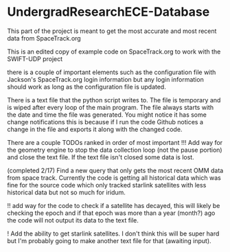 # UndergradResearchECE-Database

This part of the project is meant to get the most accurate and most recent data from SpaceTrack.org 

This is an edited copy of example code on SpaceTrack.org to work with the SWIFT-UDP project

there is a couple of important elements such as the configuration file with Jackson's SpaceTrack.org login information but any login information should work as long as the configuration file is updated. 

There is a text file that the python script writes to. The file is temporary and is wiped after every loop of the main program. The file always starts with the date and time the file was generated.
You might notice it has some change notifications this is because if I run the code Github notices a change in the file and exports it along with the changed code.

There are a couple TODOs ranked in order of most important
!!! Add way for the geometry engine to stop the data collection loop (not the pause portion) and close the text file. If the text file isn't closed some data is lost. 

(completed 2/17) Find a new query that only gets the most recent OMM data from space track. Currently the code is getting all historical data which was fine for the source code which only tracked starlink satellites with less historical data but not so much for iridum. 

!! add way for the code to check if a satellite has decayed, this will likely be checking the epoch and if that epoch was more than a year (month?) ago the code will not output its data to the text file.

! Add the ability to get starlink satellites. I don't think this will be super hard but I'm probably going to make another text file for that (awaiting input). 

